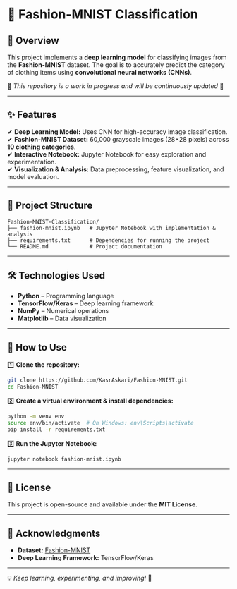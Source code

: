 # 👕 Fashion-MNIST Classification  

## 📌 Overview  
This project implements a **deep learning model** for classifying images from the **Fashion-MNIST** dataset. The goal is to accurately predict the category of clothing items using **convolutional neural networks (CNNs)**.  

🚧 *This repository is a work in progress and will be continuously updated* 🚧

---

## ✨ Features  
✔ **Deep Learning Model:** Uses CNN for high-accuracy image classification.  
✔ **Fashion-MNIST Dataset:** 60,000 grayscale images (28×28 pixels) across **10 clothing categories**.  
✔ **Interactive Notebook:** Jupyter Notebook for easy exploration and experimentation.  
✔ **Visualization & Analysis:** Data preprocessing, feature visualization, and model evaluation.  

---

## 📁 Project Structure  
```
Fashion-MNIST-Classification/
├── fashion-mnist.ipynb   # Jupyter Notebook with implementation & analysis      
├── requirements.txt      # Dependencies for running the project  
└── README.md             # Project documentation  
```

---

## 🛠 Technologies Used  
- **Python** – Programming language  
- **TensorFlow/Keras** – Deep learning framework  
- **NumPy** – Numerical operations    
- **Matplotlib** – Data visualization    

---

## 🚀 How to Use  

1️⃣ **Clone the repository:**  
```bash
git clone https://github.com/KasrAskari/Fashion-MNIST.git
cd Fashion-MNIST
```

2️⃣ **Create a virtual environment & install dependencies:**  
```bash
python -m venv env
source env/bin/activate  # On Windows: env\Scripts\activate
pip install -r requirements.txt
```

3️⃣ **Run the Jupyter Notebook:**  
```bash
jupyter notebook fashion-mnist.ipynb
```

<!-- ## 📊 Results  
The model achieves **high accuracy** in classifying Fashion-MNIST images, demonstrating its effectiveness in recognizing different clothing items. --> 

---

## 📜 License  
This project is open-source and available under the **MIT License**.  

---

## 🔗 Acknowledgments  
- **Dataset:** [Fashion-MNIST](https://keras.io/api/datasets/fashion_mnist/)  
- **Deep Learning Framework:** TensorFlow/Keras  

---

💡 *Keep learning, experimenting, and improving!* 🚀  
